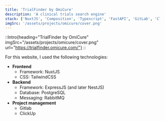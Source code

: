 ```yaml
---
title: 'TrialFinder by OmiCure'
description: 'A clinical trials search engine'
stack: ['NuxtJS', 'Composition', 'Typescript', 'FastAPI', 'GitLab', 'ClickUp', 'Cypress']
imgSrc: '/assets/projects/omicure/cover.png'
---
```

::Intro{heading="TrialFinder by OmiCure" imgSrc="/assets/projects/omicure/cover.png" url="https://trialfinder.omicure.com/"}
::

For this website, I used the following technologies:
- **Frontend**
  - Framework: NuxtJS
  - CSS: TailwindCSS
- **Backend**
  - Framework: ExpressJS (and later NestJS)
  - Database: PostgreSQL
  - Messaging: RabbitMQ
- **Project management**
  - Gitlab
  - ClickUp
